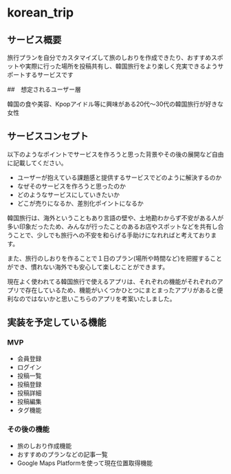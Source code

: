 # korean_trip

## サービス概要

旅行プランを自分でカスタマイズして旅のしおりを作成できたり、おすすめスポットや実際に行った場所を投稿共有し、韓国旅行をより楽しく充実できるようサポートするサービスです

##　想定されるユーザー層

韓国の食や美容、Kpopアイドル等に興味がある20代〜30代の韓国旅行が好きな女性

## サービスコンセプト
以下のようなポイントでサービスを作ろうと思った背景やその後の展開など自由に記載してください。
* ユーザーが抱えている課題感と提供するサービスでどのように解決するのか
* なぜそのサービスを作ろうと思ったのか
* どのようなサービスにしていきたいか
* どこが売りになるか、差別化ポイントになるか

韓国旅行は、海外ということもあり言語の壁や、土地勘わからず不安がある人が多い印象だったため、みんなが行ったことのあるお店やスポットなどを共有し合うことで、少しでも旅行への不安を和らげる手助けになれればと考えております。

また、旅行のしおりを作ることで１日のプラン(場所や時間など)を把握することができ、慣れない海外でも安心して楽しむことができます。

現在よく使われてる韓国旅行で使えるアプリは、それぞれの機能がそれぞれのアプリで存在しているため、機能がいくつかひとつにまとまったアプリがあると便利なのではないかと思いこちらのアプリを考案いたしました。

## 実装を予定している機能
### MVP
* 会員登録
* ログイン
* 投稿一覧
* 投稿登録
* 投稿詳細
* 投稿編集
* タグ機能

### その後の機能
* 旅のしおり作成機能
* おすすめのプランなどの記事一覧
* Google Maps Platformを使って現在位置取得機能